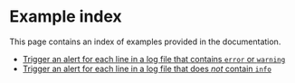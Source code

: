 # Example index

This page contains an index of examples provided in the documentation.

<!-- begin -->
* [Trigger an alert for each line in a log file that contains `error` or `warning`](reference/processor/grep.md#trigger-an-alert-for-each-line-in-a-log-file-that-contains-error-or-warning)
* [Trigger an alert for each line in a log file that does *not* contain `info`](reference/processor/grep.md#trigger-an-alert-for-each-line-in-a-log-file-that-does-not-contain-info)
<!-- end -->
